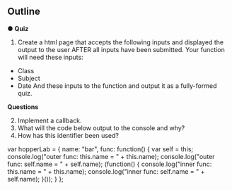 
## Outline
**● Quiz**

1. Create a html page that accepts the 
following inputs and displayed the output to 
the user AFTER all inputs have been 
submitted.
Your function will need these inputs:

- Class
-  Subject
-  Date
And these inputs to the function and output it 
as a fully-formed quiz.
<!DOCTYPE html>
<html lang="en">
<head>
 <meta name="description" content="Webpage description goes here" />
 <meta charset="utf-8">
 <title>Change_me</title>
 <meta name="viewport" content="width=device-width, initial-scale=1">
 <meta name="author" content="">
 <link rel="stylesheet" href="css/style.css">
 <script src="/app.js"></script>
</head>
<body>
 
<div class="container">
 
</div>
<script>
</script>
</body>
</html>

**Questions**

2. Implement a callback.
3. What will the code below output to the console and why? 
4. How has this identifier been used?

var hopperLab = {
    name: "bar",
    func: function() {
        var self = this;
        console.log("outer func:  this.name = " + this.name);
        console.log("outer func:  self.name = " + self.name);
        (function() {
            console.log("inner func:  this.name = " + this.name);
            console.log("inner func:  self.name = " + self.name);
        }());
    }
};